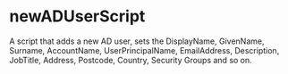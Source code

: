 # newADUserScript

A script that adds a new AD user, sets the DisplayName, GivenName, Surname, AccountName, UserPrincipalName, EmailAddress, Description, JobTitle, Address, Postcode, Country, Security Groups and so on.
